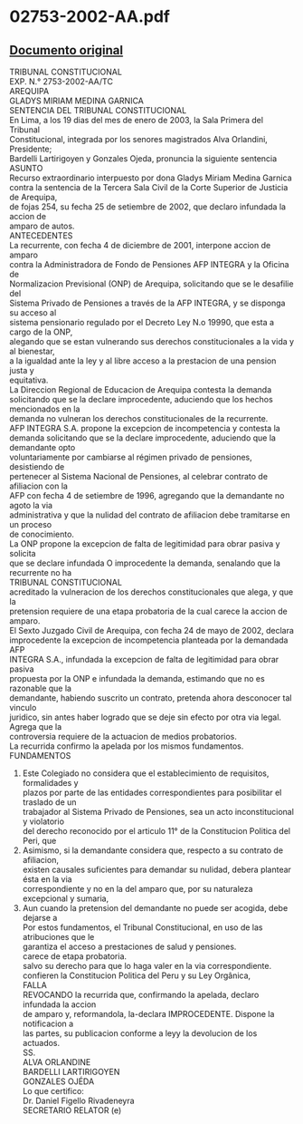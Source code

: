 
02753-2002-AA.pdf
=================
  
[Documento original](https://tc.gob.pe/jurisprudencia/2004/02753-2002-AA.pdf)  
---  
TRIBUNAL CONSTITUCIONAL  
EXP. N.° 2753-2002-AA/TC  
AREQUIPA  
GLADYS MIRIAM MEDINA GARNICA  
SENTENCIA DEL TRIBUNAL CONSTITUCIONAL  
En Lima, a los 19 dias del mes de enero de 2003, la Sala Primera del Tribunal  
Constitucional, integrada por los senores magistrados Alva Orlandini, Presidente;  
Bardelli Lartirigoyen y Gonzales Ojeda, pronuncia la siguiente sentencia  
ASUNTO  
Recurso extraordinario interpuesto por dona Gladys Miriam Medina Garnica  
contra la sentencia de la Tercera Sala Civil de la Corte Superior de Justicia de Arequipa,  
de fojas 254, su fecha 25 de setiembre de 2002, que declaro infundada la accion de  
amparo de autos.  
ANTECEDENTES  
La recurrente, con fecha 4 de diciembre de 2001, interpone accion de amparo  
contra la Administradora de Fondo de Pensiones AFP INTEGRA y la Oficina de  
Normalizacion Previsional (ONP) de Arequipa, solicitando que se le desafilie del  
Sistema Privado de Pensiones a través de la AFP INTEGRA, y se disponga su acceso al  
sistema pensionario regulado por el Decreto Ley N.o 19990, que esta a cargo de la ONP,  
alegando que se estan vulnerando sus derechos constitucionales a la vida y al bienestar,  
a la igualdad ante la ley y al libre acceso a la prestacion de una pension justa y  
equitativa.  
La Direccion Regional de Educacion de Arequipa contesta la demanda  
solicitando que se la declare improcedente, aduciendo que los hechos mencionados en la  
demanda no vulneran los derechos constitucionales de la recurrente.  
AFP INTEGRA S.A. propone la excepcion de incompetencia y contesta la  
demanda solicitando que se la declare improcedente, aduciendo que la demandante opto  
voluntariamente por cambiarse al régimen privado de pensiones, desistiendo de  
pertenecer al Sistema Nacional de Pensiones, al celebrar contrato de afiliacion con la  
AFP con fecha 4 de setiembre de 1996, agregando que la demandante no agoto la via  
administrativa y que la nulidad del contrato de afiliacion debe tramitarse en un proceso  
de conocimiento.  
La ONP propone la excepcion de falta de legitimidad para obrar pasiva y solicita  
que se declare infundada O improcedente la demanda, senalando que la recurrente no ha  
TRIBUNAL CONSTITUCIONAL  
acreditado la vulneracion de los derechos constitucionales que alega, y que la  
pretension requiere de una etapa probatoria de la cual carece la accion de amparo.  
El Sexto Juzgado Civil de Arequipa, con fecha 24 de mayo de 2002, declara  
improcedente la excepcion de incompetencia planteada por la demandada AFP  
INTEGRA S.A., infundada la excepcion de falta de legitimidad para obrar pasiva  
propuesta por la ONP e infundada la demanda, estimando que no es razonable que la  
demandante, habiendo suscrito un contrato, pretenda ahora desconocer tal vinculo  
juridico, sin antes haber logrado que se deje sin efecto por otra via legal. Agrega que la  
controversia requiere de la actuacion de medios probatorios.  
La recurrida confirmo la apelada por los mismos fundamentos.  
FUNDAMENTOS  
1. Este Colegiado no considera que el establecimiento de requisitos, formalidades y  
plazos por parte de las entidades correspondientes para posibilitar el traslado de un  
trabajador al Sistema Privado de Pensiones, sea un acto inconstitucional y violatorio  
del derecho reconocido por el articulo 11° de la Constitucion Politica del Peri, que  
2. Asimismo, si la demandante considera que, respecto a su contrato de afiliacion,  
existen causales suficientes para demandar su nulidad, debera plantear ésta en la via  
correspondiente y no en la del amparo que, por su naturaleza excepcional y sumaria,  
3. Aun cuando la pretension del demandante no puede ser acogida, debe dejarse a  
Por estos fundamentos, el Tribunal Constitucional, en uso de las atribuciones que le  
garantiza el acceso a prestaciones de salud y pensiones.  
carece de etapa probatoria.  
salvo su derecho para que lo haga valer en la via correspondiente.  
confieren la Constitucion Politica del Peru y su Ley Orgânica,  
FALLA  
REVOCANDO la recurrida que, confirmando la apelada, declaro infundada la accion  
de amparo y, reformandola, la-declara IMPROCEDENTE. Dispone la notificacion a  
las partes, su publicacion conforme a leyy la devolucion de los actuados.  
SS.  
ALVA ORLANDINE  
BARDELLI LARTIRIGOYEN  
GONZALES OJÉDA  
Lo que certifico:  
Dr. Daniel Figello Rivadeneyra  
SECRETARIO RELATOR (e)